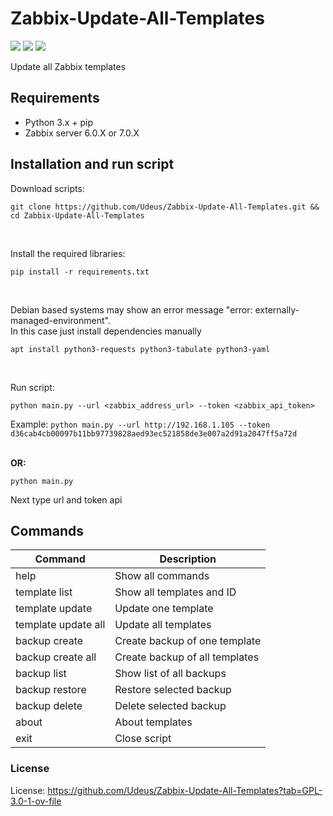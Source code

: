 # Zabbix-Update-All-Templates


[![](https://img.shields.io/badge/View-My_Profile-green?logo=GitHub)](https://github.com/Udeus)
[![](https://img.shields.io/badge/View-My_Repositories-blue?logo=GitHub)](https://github.com/Udeus?tab=repositories)
![](https://img.shields.io/github/license/udeus/zabbix-import-hosts)

Update all Zabbix templates

## Requirements
- Python 3.x + pip
- Zabbix server 6.0.X or 7.0.X


## Installation and run script
Download scripts:
```
git clone https://github.com/Udeus/Zabbix-Update-All-Templates.git && cd Zabbix-Update-All-Templates
```
<br>

Install the required libraries:
```python3.12
pip install -r requirements.txt
```
<br>

Debian based systems may show an error message "error: externally-managed-environment".
<br>
In this case just install dependencies manually

```
apt install python3-requests python3-tabulate python3-yaml
```

<br>

Run script:
```
python main.py --url <zabbix_address_url> --token <zabbix_api_token>
```
Example:
`
python main.py --url http://192.168.1.105 --token d36cab4cb00097b11bb97739828aed93ec521858de3e007a2d91a2047ff5a72d
`
<br>
<br>

**OR:**

```
python main.py
```
Next type url and token api


## Commands

| Command             | Description                    |
|---------------------|--------------------------------|
| help                | Show all commands              |
| template list       | Show all templates and ID      |
| template update     | Update one template            |
| template update all | Update all templates           |
| backup create       | Create backup of one template  |
| backup create all   | Create backup of all templates |
| backup list         | Show list of all backups       |
| backup restore      | Restore selected backup        |
| backup delete       | Delete selected backup         |
| about               | About templates                |
| exit                | Close script                   |

### License

License: https://github.com/Udeus/Zabbix-Update-All-Templates?tab=GPL-3.0-1-ov-file
